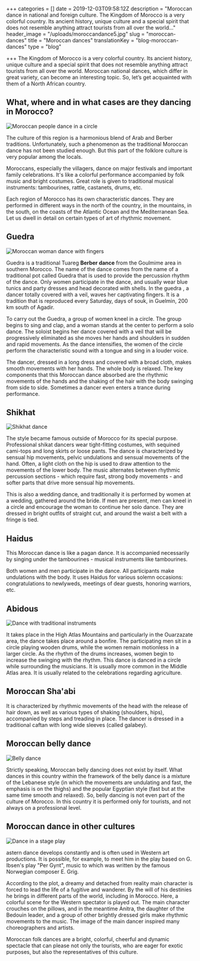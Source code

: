 +++
categories = []
date = 2019-12-03T09:58:12Z
description = "Moroccan dance in national and foreign culture. The Kingdom of Morocco is a very colorful country. Its ancient history, unique culture and a special spirit that does not resemble anything attract tourists from all over the world..."
header_image = "/uploads/moroccandance5.jpg"
slug = "moroccan-dances"
title = "Moroccan dances"
translationKey = "blog-moroccan-dances"
type = "blog"

+++
The Kingdom of Morocco is a very colorful country. Its ancient history, unique culture and a special spirit that does not resemble anything attract tourists from all over the world. Moroccan national dances, which differ in great variety, can become an interesting topic. So, let’s get acquainted with them of a North African country.

## **What, where and in what cases are they dancing in Morocco?**

![Moroccan people dance in a circle](/uploads/moroccandance8.jpg "Moroccan people dance in a circle")

The culture of this region is a harmonious blend of Arab and Berber traditions. Unfortunately, such a phenomenon as the traditional Moroccan dance has not been studied enough. But this part of the folklore culture is very popular among the locals.

Moroccans, especially the villagers, dance on major festivals and important family celebrations. It's like a colorful performance accompanied by folk music and bright costumes. Great role is given to traditional musical instruments: tambourines, rattle, castanets, drums, etc.

Each region of Morocco has its own characteristic dances. They are performed in different ways in the north of the country, in the mountains, in the south, on the coasts of the Atlantic Ocean and the Mediterranean Sea. Let us dwell in detail on certain types of art of rhythmic movement.

## **Guedra**

![Moroccan woman dance with fingers](/uploads/moroccandance4.jpg "Moroccan woman dance with fingers")

Guedra is a traditional Tuareg **Berber dance** from the Goulmime area in southern Morocco. The name of the dance comes from the name of a traditional pot called Guedra that is used to provide the percussion rhythm of the dance. Only women participate in the dance, and usually wear blue tunics and party dresses and head decorated with shells. In the guedra , a dancer totally covered with a veil, waves her captivating fingers. It is a tradition that is reproduced every Saturday, days of souk, in Guelmin, 200 km south of Agadir.

To carry out the Guedra, a group of women kneel in a circle. The group begins to sing and clap, and a woman stands at the center to perform a solo dance. The soloist begins her dance covered with a veil that will be progressively eliminated as she moves her hands and shoulders in sudden and rapid movements. As the dance intensifies, the women of the circle perform the characteristic sound with a tongue and sing in a louder voice.

The dancer, dressed in a long dress and covered with a broad cloth, makes smooth movements with her hands. The whole body is relaxed. The key components that this Moroccan dance absorbed are the rhythmic movements of the hands and the shaking of the hair with the body swinging from side to side. Sometimes a dancer even enters a trance during performance.

## **Shikhat**

![Shikhat dance](/uploads/moroccandance1.jpeg "Shikhat dance")

The style became famous outside of Morocco for its special purpose. Professional shikat dancers wear tight-fitting costumes, with sequined cami-tops and long skirts or loose pants. The dance is characterized by sensual hip movements, pelvic undulations and sensual movements of the hand. Often, a light cloth on the hip is used to draw attention to the movements of the lower body. The music alternates between rhythmic percussion sections - which require fast, strong body movements - and softer parts that drive more sensual hip movements.

This is also a wedding dance, and traditionally it is performed by women at a wedding, gathered around the bride. If men are present, men can kneel in a circle and encourage the woman to continue her solo dance. They are dressed in bright outfits of straight cut, and around the waist a belt with a fringe is tied.

## **Haidus**

This Moroccan dance is like a pagan dance. It is accompanied necessarily by singing under the tambourines - musical instruments like tambourines.

Both women and men participate in the dance. All participants make undulations with the body. It uses Haidus for various solemn occasions: congratulations to newlyweds, meetings of dear guests, honoring warriors, etc.

## **Abidous**

![Dance with traditional instruments](/uploads/moroccandance14.jpg "Dance with traditional instruments")

It takes place in the High Atlas Mountains and particularly in the Ouarzazate area, the dance takes place around a bonfire. The participating men sit in a circle playing wooden drums, while the women remain motionless in a larger circle. As the rhythm of the drums increases, women begin to increase the swinging with the rhythm. This dance is danced in a circle while surrounding the musicians. It is usually more common in the Middle Atlas area. It is usually related to the celebrations regarding agriculture.

## **Moroccan Sha'abi**

It is characterized by rhythmic movements of the head with the release of hair down, as well as various types of shaking (shoulders, hips), accompanied by steps and treading in place. The dancer is dressed in a traditional caftan with long wide sleeves (called galabey).

## **Moroccan belly dance**

![Belly dance](/uploads/bellydance.jpg "Belly dance")

Strictly speaking, Moroccan belly dancing does not exist by itself. What dances in this country within the framework of the belly dance is a mixture of the Lebanese style (in which the movements are undulating and fast, the emphasis is on the thighs) and the popular Egyptian style (fast but at the same time smooth and relaxed). So, belly dancing is not even part of the culture of Morocco. In this country it is performed only for tourists, and not always on a professional level.

## **Moroccan dance in other cultures**

![Dance in a stage play](/uploads/moroccandance7.jpg "Dance in a stage play")

astern dance develops constantly and is often used in Western art productions. It is possible, for example, to meet him in the play based on G. Ibsen's play "Per Gynt", music to which was written by the famous Norwegian composer E. Grig.

According to the plot, a dreamy and detached from reality main character is forced to lead the life of a fugitive and wanderer. By the will of his destinies he brings in different parts of the world, including in Morocco. Here, a colorful scene for the Western spectator is played out. The main character crouches on the pillows, and in the meantime Anitra, the daughter of the Bedouin leader, and a group of other brightly dressed girls make rhythmic movements to the music. The image of the main dancer inspired many choreographers and artists.

Moroccan folk dances are a bright, colorful, cheerful and dynamic spectacle that can please not only the tourists, who are eager for exotic purposes, but also the representatives of this culture.